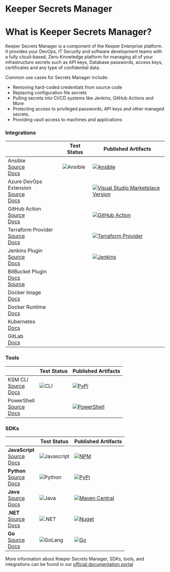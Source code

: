 # Keeper Secrets Manager

# What is Keeper Secrets Manager?

Keeper Secrets Manager is a component of the Keeper Enterprise platform. It provides your DevOps, IT Security and
software development teams with a fully cloud-based, Zero-Knowledge platform for managing all of your
infrastructure secrets such as API keys, Database passwords, access keys, certificates and any type of confidential data.

Common use cases for Secrets Manager include:
- Removing hard-coded credentials from source code
- Replacing configuration file secrets
- Pulling secrets into CI/CD systems like Jenkins, GitHub Actions and More
- Protecting access to privileged passwords, API keys and other managed secrets.
- Providing vault access to machines and applications


### Integrations

|          |  Test Status                                                                                                | Published Artifacts                                                                                                                                                                                         |
-----------|-------------------------------------------------------------------------------------------------------------|-------------------------------------------------------------------------------------------------------------------------------------------------------------------------------------------------------------|
Ansible <br />[Source](https://github.com/Keeper-Security/secrets-manager/tree/master/integration/keeper_secrets_manager_ansible) <br />[Docs](https://docs.keeper.io/secrets-manager/secrets-manager/integrations/ansible-plugin)   | ![Ansible](https://github.com/Keeper-Security/secrets-manager/actions/workflows/test.ansible.yml/badge.svg) | [![Ansible](https://img.shields.io/pypi/v/keeper-secrets-manager-ansible?style=for-the-badge&logo=ansible)](https://pypi.org/project/keeper-secrets-manager-ansible/) |
Azure DevOps Extension  <br />[Source](https://github.com/Keeper-Security/secrets-manager/tree/master/integration/keeper_secrets_manager_azure_pipeline_extension) <br />[Docs](https://docs.keeper.io/secrets-manager/secrets-manager/integrations/azure-devops-plugin) |                                                                                                    | [![Visual Studio Marketplace Version](https://img.shields.io/visual-studio-marketplace/v/KeeperSecurity.keeper-secrets-manager?label=Azure%20DevOps%20Extension&logo=azuredevops&style=for-the-badge)](https://marketplace.visualstudio.com/items?itemName=KeeperSecurity.keeper-secrets-manager)           |
GitHub Action  <br />[Source](https://github.com/Keeper-Security/ksm-action) <br />[Docs](https://docs.keeper.io/secrets-manager/secrets-manager/integrations/github-actions) | | [![GitHub Action](https://img.shields.io/github/v/tag/Keeper-Security/ksm-action?label=GitHub%20Action&logo=github&logoColor=white&style=for-the-badge)](https://github.com/marketplace/actions/keeper-secrets-manager-github-action) |
Terraform Provider  <br />[Source](https://github.com/keeper-security/terraform-provider-secretsmanager) <br />[Docs](https://docs.keeper.io/secrets-manager/secrets-manager/integrations/terraform) | | [![Terraform Provider](https://img.shields.io/github/v/tag/Keeper-Security/terraform-provider-keeper?label=Terraform&logo=terraform&logoColor=white&style=for-the-badge)](https://registry.terraform.io/providers/Keeper-Security/secretsmanager/latest) |
Jenkins Plugin  <br />[Source](https://github.com/jenkinsci/keeper-secrets-manager-plugin) <br />[Docs](https://docs.keeper.io/secrets-manager/secrets-manager/integrations/jenkins-plugin) | | [![Jenkins](https://img.shields.io/github/v/tag/jenkinsci/keeper-secrets-manager-plugin?label=Plugins%20Index&logo=jenkins&logoColor=white&style=for-the-badge)](https://plugins.jenkins.io/keeper-secrets-manager/) |
BitBucket Plugin [Docs](https://docs.keeper.io/secrets-manager/secrets-manager/integrations/bitbucket-plugin) <br /> [Source](https://bitbucket.org/keepersecurity/keeper-secrets-manager)| |
Docker Image <br />[Docs](https://docs.keeper.io/secrets-manager/secrets-manager/integrations/docker-image) | |
Docker Runtime <br />[Docs](https://docs.keeper.io/secrets-manager/secrets-manager/integrations/docker-runtime)| |
Kubernetes <br />[Docs](https://docs.keeper.io/secrets-manager/secrets-manager/integrations/kubernetes)| |
GitLab <br /> [Docs](https://docs.keeper.io/secrets-manager/secrets-manager/integrations/gitlab-plugin)| | 


### Tools

|          |  Test Status                                                                                                | Published Artifacts                                                                                                                                                                                         |
-----------|-------------------------------------------------------------------------------------------------------------|-------------------------------------------------------------------------------------------------------------------------------------------------------------------------------------------------------------|
KSM CLI  <br />[Source](https://github.com/Keeper-Security/secrets-manager/tree/master/integration/keeper_secrets_manager_cli) <br />[Docs](https://docs.keeper.io/secrets-manager/secrets-manager/secrets-manager-command-line-interface)    | ![CLI](https://github.com/Keeper-Security/secrets-manager/actions/workflows/test.cli.yml/badge.svg)         | [![PyPi](https://img.shields.io/pypi/v/keeper-secrets-manager-cli?style=for-the-badge&logo=windowsterminal)](https://pypi.org/project/keeper-secrets-manager-cli/)                                                     |
PowerShell  <br />[Source](https://github.com/Keeper-Security/secrets-manager/tree/master/integration/keeper_secrets_manager_cli) <br />[Docs](https://docs.keeper.io/secrets-manager/secrets-manager/integrations/powershell-plugin) | | [![PowerShell](https://img.shields.io/powershellgallery/v/SecretManagement.Keeper?style=for-the-badge&logo=powershell&logoColor=white)](https://www.powershellgallery.com/packages/SecretManagement.Keeper)                                                     |

### SDKs

|          |  Test Status                                                                                                | Published Artifacts                                                                                                                                                                                         |
-----------|-------------------------------------------------------------------------------------------------------------|-------------------------------------------------------------------------------------------------------------------------------------------------------------------------------------------------------------|
**JavaScript** <br />[Source](https://github.com/Keeper-Security/secrets-manager/tree/master/sdk/javascript/packages/core) <br />[Docs](https://docs.keeper.io/secrets-manager/secrets-manager/developer-sdk-library/javascript-sdk) | ![Javascript](https://github.com/Keeper-Security/secrets-manager/actions/workflows/test.js.yml/badge.svg)   | [![NPM](https://img.shields.io/npm/v/@keeper-security/secrets-manager-core?style=for-the-badge&logo=npm&logoColor=white)](https://www.npmjs.com/package/@keeper-security/secrets-manager-core)    |
**Python** <br />[Source](https://github.com/Keeper-Security/secrets-manager/tree/master/sdk/python) <br />[Docs](https://docs.keeper.io/secrets-manager/secrets-manager/developer-sdk-library/python-sdk)     | ![Python](https://github.com/Keeper-Security/secrets-manager/actions/workflows/test.python.yml/badge.svg)   | [![PyPi](https://img.shields.io/pypi/v/keeper-secrets-manager-core?style=for-the-badge&logo=pypi&logoColor=white)](https://pypi.org/project/keeper-secrets-manager-core/)                     |
**Java** <br />[Source](https://github.com/Keeper-Security/secrets-manager/tree/master/sdk/java/core) <br />[Docs](https://docs.keeper.io/secrets-manager/secrets-manager/developer-sdk-library/java-sdk)       | ![Java](https://github.com/Keeper-Security/secrets-manager/actions/workflows/test.java.yml/badge.svg)       | [![Maven Central](https://img.shields.io/maven-central/v/com.keepersecurity.secrets-manager/core?style=for-the-badge&logo=java&logoColor=white)](https://search.maven.org/artifact/com.keepersecurity.secrets-manager/core) |
**.NET** <br />[Source](https://github.com/Keeper-Security/secrets-manager/tree/master/sdk/dotNet) <br />[Docs](https://docs.keeper.io/secrets-manager/secrets-manager/developer-sdk-library/.net-sdk)       | ![.NET](https://github.com/Keeper-Security/secrets-manager/actions/workflows/test.dotnet.yml/badge.svg)     | [![Nuget](https://img.shields.io/nuget/v/Keeper.SecretsManager?style=for-the-badge&logo=nuget&logoColor=white)](https://www.nuget.org/packages/Keeper.SecretsManager)                                                       |
**Go** <br />[Source](https://github.com/Keeper-Security/secrets-manager-go) <br />[Docs](https://docs.keeper.io/secrets-manager/secrets-manager/developer-sdk-library/golang-sdk) | ![GoLang](https://github.com/keeper-security/secrets-manager-go/actions/workflows/test.go.yml/badge.svg)    | [![Go](https://img.shields.io/github/v/tag/Keeper-Security/secrets-manager-go?label=Go&logo=go&logoColor=white&style=for-the-badge)](https://github.com/Keeper-Security/secrets-manager-go)                                   |

 
More information about Keeper Secrets Manager, SDKs, tools, and integrations can be found in our [official documentation 
portal](https://docs.keeper.io/secrets-manager/secrets-manager/overview)
